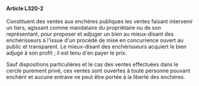 #### Article L320-2

Constituent des ventes aux enchères publiques les ventes faisant intervenir un tiers, agissant comme mandataire du propriétaire ou de son représentant, pour proposer et adjuger un bien au mieux-disant des enchérisseurs à l'issue d'un procédé de mise en concurrence ouvert au public et transparent. Le mieux-disant des enchérisseurs acquiert le bien adjugé à son profit ; il est tenu d'en payer le prix.

Sauf dispositions particulières et le cas des ventes effectuées dans le cercle purement privé, ces ventes sont ouvertes à toute personne pouvant enchérir et aucune entrave ne peut être portée à la liberté des enchères.

